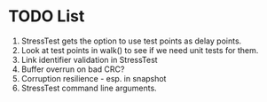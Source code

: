 # TODO List

1. StressTest gets the option to use test points as delay points.
2. Look at test points in walk() to see if we need unit tests for them.
3. Link identifier validation in StressTest
4. Buffer overrun on bad CRC?
5. Corruption resilience - esp. in snapshot
6. StressTest command line arguments.